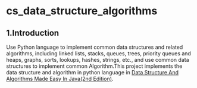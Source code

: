 # cs_data_structure_algorithms

## 1.Introduction  
   Use Python language to implement common data structures and related algorithms, including linked lists, stacks, queues, trees, priority queues and heaps, graphs, sorts, lookups, hashes, strings, etc., and use common data structures to implement common Algorithm.This project implements the data structure and algorithm in python language in [Data Structure And Algorithms Made Easy In Java(2nd Edition)](https://book.douban.com/subject/17554297/).


